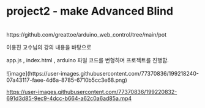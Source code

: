 # project2 - make Advanced Blind

<br>
https://github.com/greattoe/arduino_web_control/tree/main/pot
<p>이용진 교수님의 강의 내용을 바탕으로</p>
app.js , index.html , arduino 파일 코드를 변형하며 프로젝트를 진행함.
</br>
<br>
![image](https://user-images.githubusercontent.com/77370836/199218240-07a43117-faee-4d6a-8785-6710b5cc3e68.png)
</br>




https://user-images.githubusercontent.com/77370836/199220832-691d3d85-9ec9-4dcc-b664-a62c0a6ad85a.mp4



